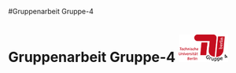  #Gruppenarbeit Gruppe-4
<h1>Gruppenarbeit Gruppe-4 <img src="images/Logo Gruppe 4.png" width="100"></h1>
